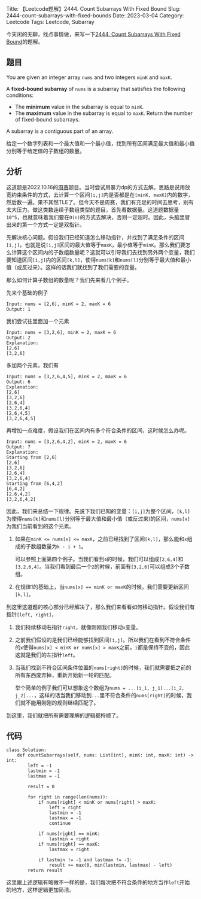 Title: 【Leetcode题解】2444. Count Subarrays With Fixed Bound
Slug: 2444-count-subarrays-with-fixed-bounds
Date: 2023-03-04
Category: Leetcode
Tags: Leetcode, Subarray

今天闲的无聊，找点事情做，来写一下[2444. Count Subarrays With Fixed Bound](https://leetcode.com/problems/count-subarrays-with-fixed-bounds/)的题解。

## 题目

You are given an integer array `nums` and two integers `minK` and `maxK`.

A **fixed-bound subarray** of `nums` is a subarray that satisfies the following conditions:

- The **minimum** value in the subarray is equal to `minK`.
- The **maximum** value in the subarray is equal to `maxK`.
Return the number of fixed-bound subarrays.

A subarray is a contiguous part of an array.

给定一个数字列表和一个最大值和一个最小值，找到所有区间满足最大值和最小值分别等于给定值的子数组的数量。

## 分析

这道题是2022.10.16的[周赛](https://leetcode.com/contest/weekly-contest-315/)题目。当时尝试用暴力dp的方式去解。思路是说用放宽约束条件的方式，去计算一个区间`[i,j]`内是否都是在`[minK, maxK]`内的数字，然后数一遍。果不其然TLE了。但今天不是周赛，我们有充足的时间去思考，别有太大压力。做这类数连续子数组类型的题目，首先看数据量。这道题数据量`10^5`，也就意味着我们要在`O(n)`的方式去解决，否则一定超时。因此，头脑里冒出来的第一个方式一定是双指针。

先解决核心问题。假设我们已经知道怎么移动指针，并找到了满足条件的区间`[i,j]`。也就是说`[i,j]`区间的最大值等于`maxK`，最小值等于`minK`。那么我们要怎么计算这个区间内的子数组数量呢？这就可以引导我们去找到另外两个变量，我们要知道区间`[i,j]`内的区间`[k,l]`，使得`nums[k]`和`nums[l]`分别等于最大值和最小值（或反过来）。这样的话我们就找到了我们需要的变量。

那么如何计算子数组的数量呢？我们先来看几个例子。

先来个基础的例子
```
Input: nums = [2,6], minK = 2, maxK = 6
Output: 1
```
我们尝试往里面加一个元素
```
Input: nums = [3,2,6], minK = 2, maxK = 6
Output: 2
Explanation: 
[2,6]
[3,2,6]
```
多加两个元素，我们有
```
Input: nums = [3,2,6,4,5], minK = 2, maxK = 6
Output: 6
Explanation: 
[2,6]
[3,2,6]
[2,6,4]
[3,2,6,4]
[2,6,4,5]
[3,2,6,4,5]
```
再增加一点难度，假设我们在区间内有多个符合条件的区间，这时候怎么办呢。
```
Input: nums = [3,2,6,4,2], minK = 2, maxK = 6
Output: 7
Explanation: 
Starting from [2,6]
[2,6]
[3,2,6]
[2,6,4]
[3,2,6,4]
Starting from [6,4,2]
[6,4,2]
[2,6,4,2]
[3,2,6,4,2]
```

因此，我们来总结一下规律。先说下我们已知的变量：`[i,j]`为整个区间，`[k,l]`为使得`nums[k]`和`nums[l]`分别等于最大值和最小值（或反过来)的区间，`nums[x]`为我们当前看到的这个元素。

1. 如果在`minK <= nums[x] <= maxK`，之前已经找到了区间`[k,l]`，那么能和`x`组成的子数组数量为`k - i + 1`。
    
    可以参照上面第四个例子。当我们看到`4`的时候，我们可以组成`[2,6,4]`和`[3,2,6,4]`。当我们看到最后一个`2`的时候，前面有`[3,2,6]`可以组成3个子数组。
1. 在规律1的基础上，当`nums[x] == minK or maxK`的时候，我们需要更新区间`[k,l]`。

到这里这道题的核心部分已经解决了，那么我们来看看如何移动指针。假设我们有指针`[left, right]`，

1. 我们持续移动右指针`right`，就像刚刚我们移动`x`变量。
1. 之前我们假设的是我们已经能够找到区间`[i,j]`。所以我们在看到不符合条件的`x`使得`nums[x] < minK or nums[x] > maxK`之前，`i`都是保持不变的，因此这就是我们的左指针`left`。
1. 当我们找到不符合区间条件位置的`nums[right]`的时候，我们就需要把之前的所有东西废弃掉，重新开始新一轮的匹配。
    
    举个简单的例子我们可以想象这个数组为`nums = ...[i_1, j_1]...[i_2, j_2]...`，这样的话当我们移动到`...`里不符合条件的`nums[right]`的时候，我们就不能用刚刚的规则继续匹配了。

到这里，我们就把所有需要理解的逻辑都捋顺了。

## 代码

```python3
class Solution:
    def countSubarrays(self, nums: List[int], minK: int, maxK: int) -> int:
        left = -1
        lastmin = -1
        lastmax = -1

        result = 0

        for right in range(len(nums)):
            if nums[right] < minK or nums[right] > maxK:
                left = right
                lastmin = -1
                lastmax = -1
                continue
            
            if nums[right] == minK:
                lastmin = right
            if nums[right] == maxK:
                lastmax = right
            
            if lastmin != -1 and lastmax != -1:
                result += max(0, min(lastmin, lastmax) - left)
        return result
```

这里跟上述逻辑有略微不一样的是，我们每次把不符合条件的地方当作`left`开始的地方，这样逻辑更加简洁。